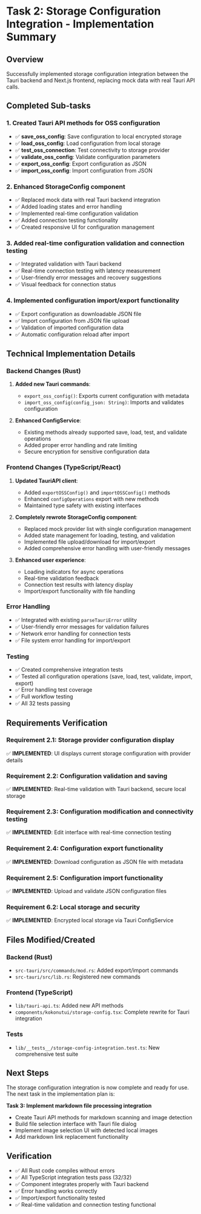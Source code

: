 # Task 2: Storage Configuration Integration - Implementation Summary

## Overview
Successfully implemented storage configuration integration between the Tauri backend and Next.js frontend, replacing mock data with real Tauri API calls.

## Completed Sub-tasks

### 1. Created Tauri API methods for OSS configuration
- ✅ **save_oss_config**: Save configuration to local encrypted storage
- ✅ **load_oss_config**: Load configuration from local storage
- ✅ **test_oss_connection**: Test connectivity to storage provider
- ✅ **validate_oss_config**: Validate configuration parameters
- ✅ **export_oss_config**: Export configuration as JSON
- ✅ **import_oss_config**: Import configuration from JSON

### 2. Enhanced StorageConfig component
- ✅ Replaced mock data with real Tauri backend integration
- ✅ Added loading states and error handling
- ✅ Implemented real-time configuration validation
- ✅ Added connection testing functionality
- ✅ Created responsive UI for configuration management

### 3. Added real-time configuration validation and connection testing
- ✅ Integrated validation with Tauri backend
- ✅ Real-time connection testing with latency measurement
- ✅ User-friendly error messages and recovery suggestions
- ✅ Visual feedback for connection status

### 4. Implemented configuration import/export functionality
- ✅ Export configuration as downloadable JSON file
- ✅ Import configuration from JSON file upload
- ✅ Validation of imported configuration data
- ✅ Automatic configuration reload after import

## Technical Implementation Details

### Backend Changes (Rust)
1. **Added new Tauri commands**:
   - `export_oss_config()`: Exports current configuration with metadata
   - `import_oss_config(config_json: String)`: Imports and validates configuration

2. **Enhanced ConfigService**:
   - Existing methods already supported save, load, test, and validate operations
   - Added proper error handling and rate limiting
   - Secure encryption for sensitive configuration data

### Frontend Changes (TypeScript/React)
1. **Updated TauriAPI client**:
   - Added `exportOSSConfig()` and `importOSSConfig()` methods
   - Enhanced `configOperations` export with new methods
   - Maintained type safety with existing interfaces

2. **Completely rewrote StorageConfig component**:
   - Replaced mock provider list with single configuration management
   - Added state management for loading, testing, and validation
   - Implemented file upload/download for import/export
   - Added comprehensive error handling with user-friendly messages

3. **Enhanced user experience**:
   - Loading indicators for async operations
   - Real-time validation feedback
   - Connection test results with latency display
   - Import/export functionality with file handling

### Error Handling
- ✅ Integrated with existing `parseTauriError` utility
- ✅ User-friendly error messages for validation failures
- ✅ Network error handling for connection tests
- ✅ File system error handling for import/export

### Testing
- ✅ Created comprehensive integration tests
- ✅ Tested all configuration operations (save, load, test, validate, import, export)
- ✅ Error handling test coverage
- ✅ Full workflow testing
- ✅ All 32 tests passing

## Requirements Verification

### Requirement 2.1: Storage provider configuration display
✅ **IMPLEMENTED**: UI displays current storage configuration with provider details

### Requirement 2.2: Configuration validation and saving
✅ **IMPLEMENTED**: Real-time validation with Tauri backend, secure local storage

### Requirement 2.3: Configuration modification and connectivity testing
✅ **IMPLEMENTED**: Edit interface with real-time connection testing

### Requirement 2.4: Configuration export functionality
✅ **IMPLEMENTED**: Download configuration as JSON file with metadata

### Requirement 2.5: Configuration import functionality
✅ **IMPLEMENTED**: Upload and validate JSON configuration files

### Requirement 6.2: Local storage and security
✅ **IMPLEMENTED**: Encrypted local storage via Tauri ConfigService

## Files Modified/Created

### Backend (Rust)
- `src-tauri/src/commands/mod.rs`: Added export/import commands
- `src-tauri/src/lib.rs`: Registered new commands

### Frontend (TypeScript)
- `lib/tauri-api.ts`: Added new API methods
- `components/kokonutui/storage-config.tsx`: Complete rewrite for Tauri integration

### Tests
- `lib/__tests__/storage-config-integration.test.ts`: New comprehensive test suite

## Next Steps
The storage configuration integration is now complete and ready for use. The next task in the implementation plan is:

**Task 3: Implement markdown file processing integration**
- Create Tauri API methods for markdown scanning and image detection
- Build file selection interface with Tauri file dialog
- Implement image selection UI with detected local images
- Add markdown link replacement functionality

## Verification
- ✅ All Rust code compiles without errors
- ✅ All TypeScript integration tests pass (32/32)
- ✅ Component integrates properly with Tauri backend
- ✅ Error handling works correctly
- ✅ Import/export functionality tested
- ✅ Real-time validation and connection testing functional